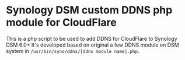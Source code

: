 # Synology DSM custom DDNS php module for CloudFlare
This is a php script to be used to add DDNS for CloudFlare to Synology DSM 6.0+
It's developed based on original a few DDNS module on DSM system in `/usr/bin/syno/ddns/[ddns module name].php`.

